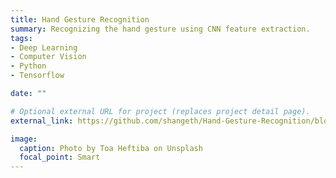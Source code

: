 ```yaml
---
title: Hand Gesture Recognition
summary: Recognizing the hand gesture using CNN feature extraction.
tags:
- Deep Learning
- Computer Vision
- Python
- Tensorflow

date: ""

# Optional external URL for project (replaces project detail page).
external_link: https://github.com/shangeth/Hand-Gesture-Recognition/blob/master/tf_model.py.ipynb

image:
  caption: Photo by Toa Heftiba on Unsplash
  focal_point: Smart
---
```


